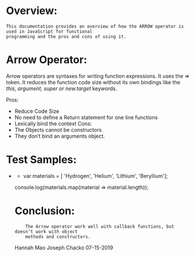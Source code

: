 
# Overview:

	This documentation provides an overview of how the ARROW operator is used in JavaScript for functional 
	programming and the pros and cons of using it. 

# Arrow Operator:
Arrow operators are syntaxes for writing function expressions. 
It uses the  => token.   It reduces the function code size without its own bindings like the 
_this, argument, super or new.target_ keywords.

Pros:
- Reduce Code Size
- No need to define a Return statement for one line functions
- Lexically bind the context
Cons:
- The Objects cannot be constructors
- They don’t bind an arguments object.

# Test Samples:

- <script> 
  		  setDoubleSize = (sz)=>size=2*sz; 
   		 setDoubleSize(35); 
   		 document.write(size);     
      
</script> 	

- var materials = [ 'Hydrogen',  'Helium',  'Lithium', 'Beryllium'];

console.log(materials.map(material => material.length));

# Conclusion:

		The Arrow operator work well with callback functions, but doesn’t work with object
		methods and constructors. 

Hannah Mao
Joseph Chacko
07-15-2019
